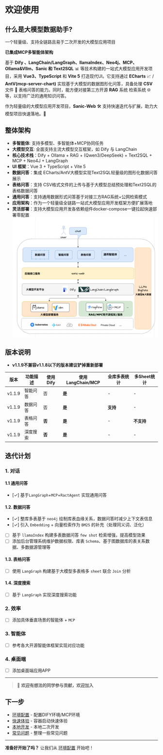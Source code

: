 # 欢迎使用
 
## 什么是大模型数据助手?

一个轻量级、支持全链路且易于二次开发的大模型应用项目 

**已集成MCP多智能体架构**

基于 **Dify 、LangChain/LangGraph、llamaIndex、Neo4j、MCP、Ollama&Vllm、Sanic 和 Text2SQL** 📊 等技术构建的一站式大模型应用开发项目，采用 
**Vue3、TypeScript** 和 
**Vite 5** 
打造现代UI。它支持通过 **ECharts** 📈 / **AntV(mcp-server-chart)**
实现基于大模型的数据图形化问答，具备处理 **CSV** 文件 📂 表格问答的能力。同时，能方便对接第三方开源 **RAG** 系统 检索系统 🌐等，以支持广泛的通用知识问答。

作为轻量级的大模型应用开发项目，**Sanic-Web** 🛠️ 支持快速迭代与扩展，助力大模型项目快速落地。🚀

## 整体架构
- **多智能体**: 支持多模型、多智能体+MCP协同任务
- **大模型交互**: 全面支持主流大模型交互框架，如 Dify 与 LangChain
- **核心技术栈**：Dify + Ollama + RAG + (Qwen3/DeepSeek) + Text2SQL + MCP + Neo4J + LangGraph
- **UI 框架**：Vue 3 + TypeScript + Vite 5
- **数据问答**：集成 ECharts/AntV大模型实现Text2SQL轻量级的图形化数据问答展示
- **表格问答**：支持 CSV格式文件的上传与基于大模型总结预处理和Text2SQL的表格数据问答
- **通用问答**：支持通用数据形式问答基于对接三方RAG系统+公网检索模式
- **应用架构**：作为一个轻量级全链路一站式大模型应用开发框架方便扩展落地
- **灵活部署**：支持大模型应用开发各依赖组件docker-compose一键拉起快速部署零配置
![image](images/app-01.png)

## 版本说明
- **v1.1.9不兼容v1.1.8以下的版本建议铲掉重新部署**

| 版本     | 功能描述 | 使用Dify | 使用LangChain/MCP | 全库多表统计 | 多Sheet统计 |
|--------|------|--------|-----------------|--------|----------|     
| v1.1.9 | 智能问答 | 否      | **是**           | -      | -        |
| v1.1.9 | 数据问答 | 否      | **是**           | **支持** | -        |
| v1.1.9 | 表格问答 | **否**  | **是**                | -      | **不支持**  |
| v1.1.9 | 深度搜索 | **否**  | **是**                | -      | -        |

## 迭代计划

### 1. 对话
#### 1.1 通用问答
- [✓] 基于`LangGraph`+`MCP`+`RactAgent` 实现通用问答
#### 1.2. 数据问答
- [✓] 整库多表基于 `neo4j` 绘制库表血缘关系，数据问答时减少上下文表信息
- [✓] 引入 `Embedding` + 向量检索作为 `BM25` 的补充（处理同义词、泛化）
- [ ] 基于 `llamaIndex` 构建多表数据问答 `few shot` 检索增强，提高模型效果
- [ ] 添加后台管理系统维护数据权限、库表 `Schema`、基于图数据库的表关系数据、多数据源管理等

#### 1.3. 表格问答
- [ ] 使用 `LangGraph` 构建基于大模型多表格多 `sheet` 联合 `Join` 分析

#### 1.4. 深度搜索
- [ ] 基于 `LangGraph` 实现深度搜索功能

### 2. 效率
- [ ] 添加具体垂直场景的智能体 + `MCP`

### 3. 智能体
- [ ] 参考各大开源智能体框架实现对应功能

### 4. 桌面端
- [ ] 添加桌面端应用APP
---
> 🤝 **欢迎有想法的同学参与贡献，欢迎加入**

## 下一步
- [环境配置](environment.md) - 配置DIFY环境/MCP环境
- [快速体验](quick-start.md) -  容器启动快速体验
- [本地开发](local-development.md) - 本地二次开发 
- [常见问题](faq.md) - 整理一些常见问题

---
**准备好开始了吗？** 让我们从 [环境配置](environment.md) 开始吧！
